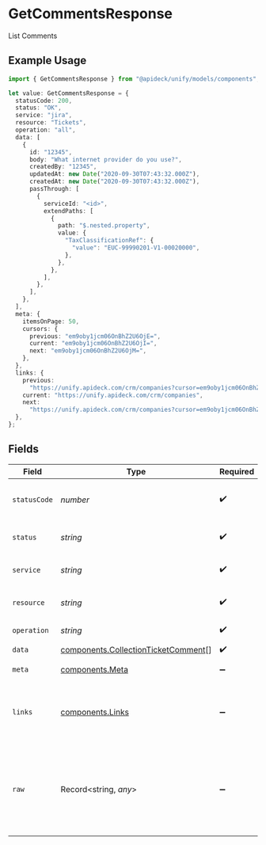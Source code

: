 # GetCommentsResponse

List Comments

## Example Usage

```typescript
import { GetCommentsResponse } from "@apideck/unify/models/components";

let value: GetCommentsResponse = {
  statusCode: 200,
  status: "OK",
  service: "jira",
  resource: "Tickets",
  operation: "all",
  data: [
    {
      id: "12345",
      body: "What internet provider do you use?",
      createdBy: "12345",
      updatedAt: new Date("2020-09-30T07:43:32.000Z"),
      createdAt: new Date("2020-09-30T07:43:32.000Z"),
      passThrough: [
        {
          serviceId: "<id>",
          extendPaths: [
            {
              path: "$.nested.property",
              value: {
                "TaxClassificationRef": {
                  "value": "EUC-99990201-V1-00020000",
                },
              },
            },
          ],
        },
      ],
    },
  ],
  meta: {
    itemsOnPage: 50,
    cursors: {
      previous: "em9oby1jcm06OnBhZ2U6OjE=",
      current: "em9oby1jcm06OnBhZ2U6OjI=",
      next: "em9oby1jcm06OnBhZ2U6OjM=",
    },
  },
  links: {
    previous:
      "https://unify.apideck.com/crm/companies?cursor=em9oby1jcm06OnBhZ2U6OjE%3D",
    current: "https://unify.apideck.com/crm/companies",
    next:
      "https://unify.apideck.com/crm/companies?cursor=em9oby1jcm06OnBhZ2U6OjM",
  },
};
```

## Fields

| Field                                                                                      | Type                                                                                       | Required                                                                                   | Description                                                                                | Example                                                                                    |
| ------------------------------------------------------------------------------------------ | ------------------------------------------------------------------------------------------ | ------------------------------------------------------------------------------------------ | ------------------------------------------------------------------------------------------ | ------------------------------------------------------------------------------------------ |
| `statusCode`                                                                               | *number*                                                                                   | :heavy_check_mark:                                                                         | HTTP Response Status Code                                                                  | 200                                                                                        |
| `status`                                                                                   | *string*                                                                                   | :heavy_check_mark:                                                                         | HTTP Response Status                                                                       | OK                                                                                         |
| `service`                                                                                  | *string*                                                                                   | :heavy_check_mark:                                                                         | Apideck ID of service provider                                                             | jira                                                                                       |
| `resource`                                                                                 | *string*                                                                                   | :heavy_check_mark:                                                                         | Unified API resource name                                                                  | Tickets                                                                                    |
| `operation`                                                                                | *string*                                                                                   | :heavy_check_mark:                                                                         | Operation performed                                                                        | all                                                                                        |
| `data`                                                                                     | [components.CollectionTicketComment](../../models/components/collectionticketcomment.md)[] | :heavy_check_mark:                                                                         | N/A                                                                                        |                                                                                            |
| `meta`                                                                                     | [components.Meta](../../models/components/meta.md)                                         | :heavy_minus_sign:                                                                         | Response metadata                                                                          |                                                                                            |
| `links`                                                                                    | [components.Links](../../models/components/links.md)                                       | :heavy_minus_sign:                                                                         | Links to navigate to previous or next pages through the API                                |                                                                                            |
| `raw`                                                                                      | Record<string, *any*>                                                                      | :heavy_minus_sign:                                                                         | Raw response from the integration when raw=true query param is provided                    |                                                                                            |